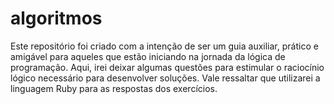 # algoritmos
Este repositório foi criado com a intenção de ser um guia auxiliar, prático e amigável para aqueles que estão iniciando na jornada da lógica de programação. Aqui, irei deixar algumas questões para estimular o raciocínio lógico necessário para desenvolver soluções. Vale ressaltar que utilizarei a linguagem Ruby para as respostas dos exercícios.

